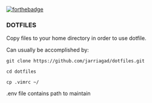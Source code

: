 [![forthebadge](https://forthebadge.com/images/badges/built-with-grammas-recipe.svg)](https://forthebadge.com)
### DOTFILES

Copy files to your home directory in order to use dotfile.

Can usually be accomplished by:

`git clone https://github.com/jarriagad/dotfiles.git`

`cd dotfiles`

`cp .vimrc ~/`

.env file contains path to maintain

